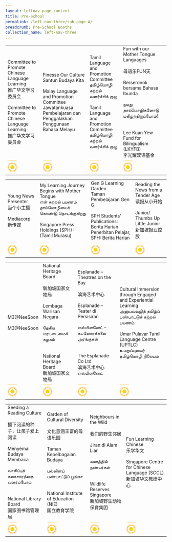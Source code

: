 ```yaml
---
layout: leftnav-page-content
title: Pre-School
permalink: /left-nav-three/sub-page-A/
breadcrumb: Pre-School Booths
collection_name: left-nav-three
---
```


<table>
<tr>
  <td>
    Committee to Promote Chinese Language Learning
    <br>推广华文学习委员会
    <br>
    <br>Committee to Promote Chinese Language Learning
    <br>推广华文学习委员会
  </td>
  <td>
    Finesse Our Culture
    <br>Santun Budaya Kita 
    <br>
    <br>Malay Language and Promotion Committee
    <br>Jawatankuasa Pembelajaran   dan Penggalakkan Penggunaan Bahasa Melayu
  </td>  
  <td>
    Tamil Language and Promotion Committee
    <br>தமிழ்மொழி கற்றல் வளர்ச்சிக் குழு
    <br>
    <br>Tamil Language and Promotion Committee
    <br>தமிழ்மொழி கற்றல் வளர்ச்சிக் குழு
  </td>
  <td>
    Fun with our Mother Tongue Languages<br>
      <br>母语乐FUN天 <br>
    <br>Berseronok bersama Bahasa Ibunda <br>
    <br>நமது தாய்மொழிகளோடு மகிழ்ந்திருப்போம்! <br>
    <br>
    <br>Lee Kuan Yew Fund for Bilingualism (LKYFB)
    <br>李光耀双语基金
  </td>  
</tr>
  <tr>
    <td>
      <img src="/images/Carnival/Carnival_Circle_Yellow.png" alt="Session 1" style="width:30px;display:inline;" />
    </td>
    <td>
      <img src="/images/Carnival/Carnival_Circle_Yellow.png" alt="Session 2" style="width:30px;display:inline;" />
    </td>
    <td>
      <img src="/images/Carnival/Carnival_Circle_Yellow.png" alt="Session 3" style="width:30px;display:inline;" />
    </td>
    <td>
      <img src="/images/Carnival/Carnival_Circle_Yellow.png" alt="Session 4" style="width:30px;display:inline;" />
    </td>
  </tr>
</table>
<table>
<tr>
  <td>
    Young News Presenter
    <br>当个小主播
    <br>
    <br>Mediacorp
    <br>新传媒
  </td>
  <td>
    My Learning Journey Begins with Mother Tongue
    <br>என் கற்றல் பயணம் தாய்மொழியைக் கொண்டு தொடங்குகிறது
    <br>
    <br>Singapore Press Holdings (SPH)- (Tamil Murasu)
  </td>  
  <td>
    Gen G Learning Garden
    <br>Taman Pembelajaran Gen G 
    <br>
    <br>SPH Students’ Publications: Berita Harian
    <br>Penerbitan Pelajar, SPH: Berita Harian
  </td>
  <td>
    Reading the News from a Tender Age
    <br>读报从小开始
    <br>
    <br>Junior/ Thumbs Up Little Junior
    <br>新加坡报业控股
  </td>  
</tr>
  <tr>
    <td>
      <img src="/images/Carnival/Carnival_Circle_Yellow.png" alt="Session 1" style="width:30px;display:inline;" />
    </td>
    <td>
      <img src="/images/Carnival/Carnival_Circle_Yellow.png" alt="Session 2" style="width:30px;display:inline;" />
    </td>
    <td>
      <img src="/images/Carnival/Carnival_Circle_Yellow.png" alt="Session 3" style="width:30px;display:inline;" />
    </td>
    <td>
      <img src="/images/Carnival/Carnival_Circle_Yellow.png" alt="Session 4" style="width:30px;display:inline;" />
    </td>
  </tr>
</table>
<table>
<tr>
  <td>
    M3@NeeSoon
    <br>
    <br>M3@NeeSoon
  </td>
  <td>
    National Heritage Board<br>
    <br>新加坡国家文物局<br>
    <br>Lembaga Warisan Negara  <br>  
    <br>தேசிய மரபுடைமைக் கழகம்
    <br>
    <br>
    <br>National Heritage Board
    <br>新加坡国家文物局
  </td>  
  <td>
    Esplanade – Theatres on the Bay<br>
    <br>滨海艺术中心<br>
    <br>Esplanade – Teater di Persisiran <br>  
    <br>எஸ்பிளனேட் – கடலோரக்கலை அரங்குகள் 
    <br>
    <br>
    <br>The Esplanade Co Ltd
    <br>滨海艺术中心
    <br>எஸ்பிளனேட்
  </td>
  <td>
    Cultural Immersion through Engaged and Experiential Learning 
    <br>அனுபவவழித் தமிழ்ப் பண்பாட்டுக் கற்றல் பயணம்
    <br>
    <br>Umar Pulavar Tamil Language Centre (UPTLC)
    <br>உமறுப்புலவர் தமிழ்மொழி நிலையம் 
  </td>  
</tr>
  <tr>
    <td>
      <img src="/images/Carnival/Carnival_Circle_Yellow.png" alt="Session 1" style="width:30px;display:inline;" />
    </td>
    <td>
      <img src="/images/Carnival/Carnival_Circle_Yellow.png" alt="Session 2" style="width:30px;display:inline;" />
    </td>
    <td>
      <img src="/images/Carnival/Carnival_Circle_Yellow.png" alt="Session 3" style="width:30px;display:inline;" />
    </td>
    <td>
      <img src="/images/Carnival/Carnival_Circle_Yellow.png" alt="Session 4" style="width:30px;display:inline;" />
    </td>
  </tr>
</table>
<table>
<tr>
  <td>
      Seeding a Reading Culture<br>
    <br>播下阅读的种子，让孩子爱上阅读<br>
    <br>Menyemai Budaya Membaca<br>  
    <br>வாசிப்புக் கலாசாரத்தை வளர்ப்போம்
    <br>
    <br>
    <br>National Library Board
    <br>国家图书馆管理局
  </td>
  <td>
    Garden of Cultural Diversity<br>
    <br>文化意涵丰富的母语乐园<br>
    <br>Taman Kepelbagaian Budaya<br>  
    <br>பல்லினப் பண்பாட்டுப் பூங்கா
    <br>
    <br>
    <br>National Institute of Education (NIE)
    <br>国立教育学院
  </td>  
  <td>
    Neighbours in the Wild<br>
      <br>我们的野生邻居<br>
    <br>Jiran di Alam Liar<br>  
    <br>வனத்தில் நண்பர்கள்
    <br>
    <br>
    <br>Wildlife Reserves Singapore
    <br>新加坡野生动物保育集团
  </td>
  <td>
   Fun Learning Chinese
    <br>乐学华文
    <br>
    <br>Singapore Centre for Chinese Language (SCCL)
    <br>新加坡华文教研中心
  </td>  
</tr>
  <tr>
    <td>
      <img src="/images/Carnival/Carnival_Circle_Yellow.png" alt="Session 1" style="width:30px;display:inline;" />
    </td>
    <td>
      <img src="/images/Carnival/Carnival_Circle_Yellow.png" alt="Session 2" style="width:30px;display:inline;" />
    </td>
    <td>
      <img src="/images/Carnival/Carnival_Circle_Yellow.png" alt="Session 3" style="width:30px;display:inline;" />
    </td>
    <td>
      <img src="/images/Carnival/Carnival_Circle_Yellow.png" alt="Session 4" style="width:30px;display:inline;" />
    </td>
  </tr>
</table>
